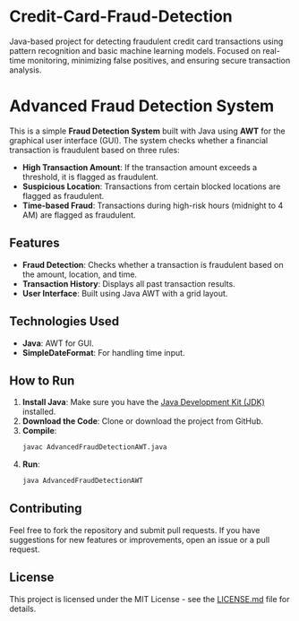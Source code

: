 # Credit-Card-Fraud-Detection
Java-based project for detecting fraudulent credit card transactions using pattern recognition and basic machine learning models. Focused on real-time monitoring, minimizing false positives, and ensuring secure transaction analysis.
# Advanced Fraud Detection System

This is a simple **Fraud Detection System** built with Java using **AWT** for the graphical user interface (GUI). The system checks whether a financial transaction is fraudulent based on three rules:
- **High Transaction Amount**: If the transaction amount exceeds a threshold, it is flagged as fraudulent.
- **Suspicious Location**: Transactions from certain blocked locations are flagged as fraudulent.
- **Time-based Fraud**: Transactions during high-risk hours (midnight to 4 AM) are flagged as fraudulent.

## Features
- **Fraud Detection**: Checks whether a transaction is fraudulent based on the amount, location, and time.
- **Transaction History**: Displays all past transaction results.
- **User Interface**: Built using Java AWT with a grid layout.

## Technologies Used
- **Java**: AWT for GUI.
- **SimpleDateFormat**: For handling time input.

## How to Run
1. **Install Java**: Make sure you have the [Java Development Kit (JDK)](https://www.oracle.com/java/technologies/javase-jdk11-downloads.html) installed.
2. **Download the Code**: Clone or download the project from GitHub.
3. **Compile**: 
    ```bash
    javac AdvancedFraudDetectionAWT.java
    ```
4. **Run**:
    ```bash
    java AdvancedFraudDetectionAWT
    ```

## Contributing
Feel free to fork the repository and submit pull requests. If you have suggestions for new features or improvements, open an issue or a pull request.

## License
This project is licensed under the MIT License - see the [LICENSE.md](LICENSE.md) file for details.
